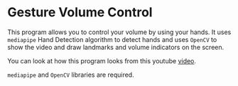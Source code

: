 # Gesture Volume Control

This program allows you to control your volume by using your hands. It uses `mediapipe` Hand Detection algorithm to
detect hands and uses `OpenCV` to show the video and draw landmarks and volume indicators on the screen.

You can look at how this program looks from this youtube [video](https://youtu.be/WAA-UV9EeAo).

`mediapipe` and `OpenCV` libraries are required.
